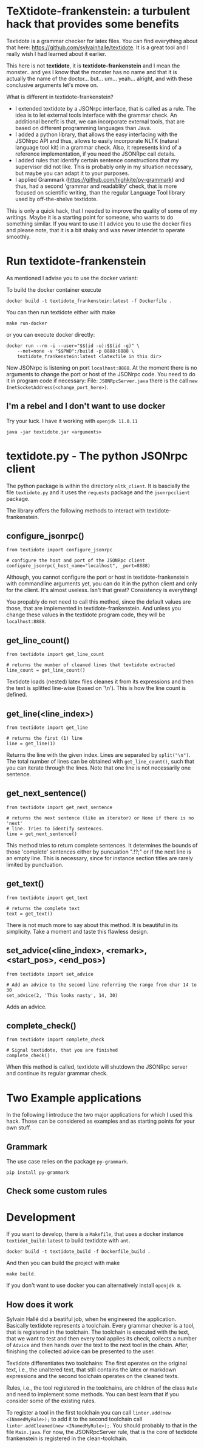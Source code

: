 TeXtidote-frankenstein: a turbulent hack that provides some benefits
==================================================================

Textidote is a grammar checker for latex files. You can find everything about
that here: https://github.com/sylvainhalle/textidote. It is a great tool and
I really wish I had learned about it earlier.

This here is not **textidote**, it is **textidote-frankenstein** and I mean
the monster.. and yes I know that the monster has no name and that it is 
actually the name of the doctor... but... um... yeah... alright, and with these 
conclusive arguments let's move on.

What is different in textidote-frankenstein?

- I extended textidote by a JSONrpc interface, that is called as a rule. The
idea is to let external tools interface with the grammar check. An additional 
benefit is that, we can incorporate external tools, that are based on
different programming languages than Java.
- I added a python library, that allows the easy interfacing with the JSONrpc
API and thus, allows to easily incorporate NLTK (natural language tool kit) in
a grammar check. Also, it represents kind of a reference implementation, if
you need the JSONRpc call details.
- I added rules that identify certain sentence constructions that my supervisor
did not like. This is probably only in my situation necessary, but maybe you
can adapt it to your purposes.
- I applied Grammark (https://github.com/highkite/py-grammark) and thus, had
a second 'grammar and readablity' check, that is more focused on scientific
writing, than the regular Language Tool library used by off-the-shelve
textidote.

This is only a quick hack, that I needed to improve the quality of some of my
writings. Maybe it is a starting point for someone, who wants to do something
similar. If you want to use it I advice you to use the docker files and please
note, that it is a bit shaky and was never intendet to operate smoothly.

# Run textidote-frankenstein

As mentioned I advise you to use the docker variant:

To build the docker container execute

```
docker build -t textidote_frankenstein:latest -f Dockerfile .
```

You can then run textidote either with make

```
make run-docker
```

or you can execute docker directly:

```
docker run --rm -i --user="$$(id -u):$$(id -g)" \
	--net=none -v "$$PWD":/build -p 8888:8888 \ 
	textidote_frankenstein:latest <latexfile in this dir>
```

Now JSONrpc is listening on port `localhost:8888`. At the moment there is no
arguments to change the port or host of the JSONrpc code. You need to do it in
program code if necessary: File: `JSONRpcServer.java` there is the call
`new InetSocketAddress(<change_port_here>)`.

## I'm a rebel and I don't want to use docker

Try your luck. I have it working with `openjdk 11.0.11`

```
java -jar textidote.jar <arguments>
```

# textidote.py - The python JSONrpc client

The python package is within the directory `nltk_client`. It is bascially
the file `textidote.py` and it uses the `requests` package and the
`jsonrpcclient` package.

The library offers the following methods to interact with textidote-frankenstein.


## configure_jsonrpc()

```
from textidote import configure_jsonrpc

# configure the host and port of the JSONRpc client
configure_jsonrpc(_host_name="localhost", _port=8888)
```

Although, you cannot configure the port or host in textidote-frankenstein with
commandline arguments yet, you can do it in the python client and only for the
client. It's almost useless. Isn't that great? Consistency is everything!

You propably do not need to call this method, since the default values are
those, that are implemented in textidote-frankenstein. And unless you change
these values in the textidote program code, they will be `localhost:8888`.

## get_line_count()

```
from textidote import get_line_count

# returns the number of cleaned lines that textidote extracted
line_count = get_line_count()
```

Textidote loads (nested) latex files cleanes it from its expressions and then
the text is splitted line-wise (based on '\n'). This is how the line count is
defined.

## get_line(\<line_index\>)

```
from textidote import get_line

# returns the first (1) line
line = get_line(1)
```

Returns the line with the given index. Lines are separated by `split("\n")`.
The total number of lines can be obtained with `get_line_count()`, such that
you can iterate through the lines. Note that one line is not necessarily one
sentence.

## get_next_sentence()

```
from textidote import get_next_sentence

# returns the next sentence (like an iterator) or None if there is no 'next'
# line. Tries to identify sentences.
line = get_next_sentence()
```

This method tries to return complete sentences. It determines the bounds of
those 'complete' sentences either by puncuation ".!?;" or if the next line
is an empty line. This is necessary, since for instance section titles are
rarely limited by punctuation.

## get_text()

```
from textidote import get_text

# returns the complete text
text = get_text()
```

There is not much more to say about this method. It is beautiful in its
simplicity. Take a moment and taste this flawless design.

## set_advice(\<line_index\>, \<remark\>, \<start_pos\>, \<end_pos\>)

```
from textidote import set_advice

# Add an advice to the second line referring the range from char 14 to 30
set_advice(2, 'This looks nasty', 14, 30)
```

Adds an advice.

## complete_check()

```
from textidote import complete_check

# Signal textidote, that you are finished
complete_check()
```

When this method is called, textidote will shutdown the JSONRpc server and
continue its regular grammar check.

# Two Example applications

In the following I introduce the two major applications for which I used this
hack. Those can be considered as examples and as starting points for your own
stuff.

## Grammark

The use case relies on the package `py-grammark`.

```
pip install py-grammark
```

## Check some custom rules

# Development

If you want to develop, there is a `Makefile`, that uses a docker instance
`textidot_build:latest` to build textidote with `ant`.

```
docker build -t textidote_build -f Dockerfile_build .
```

And then you can build the project with make

```
make build.
```

If you don't want to use docker you can alternatively install `openjdk 8`.

## How does it work
Sylvain Hallé did a beatiful job, when he engineered the application. Basically
textidote represents a toolchain. Every grammar checker is a tool, that is
registered in the toolchain. The toolchain is executed with the text, that we
want to test and then every tool applies its check, collects a number of 
`Advice` and then hands over the text to the next tool in the chain. After,
finishing the collected advice can be presented to the user.

Textidote differentiates two toolchains: The first operates on the original text,
i.e., the unaltered text, that still contains the latex or markdown expressions
and the second toolchain operates on the cleaned texts.

Rules, i.e., the tool registered in the toolchains, are children of the class
`Rule` and need to implement some methods. You can best learn that if you 
consider some of the existing rules.

To register a tool in the first toolchain you can call 
`linter.add(new <INamedMyRule>);` to add it to the second toolchain call
`linter.addCleaned(new <INamedMyRule>);`. You should probably to that in the
file `Main.java`. For now, the JSONRpcServer rule, that is the core of textidote
frankenstein is registered in the clean-toolchain.